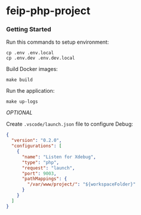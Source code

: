# feip-php-project

### Getting Started

Run this commands to setup environment:

```
cp .env .env.local
cp .env.dev .env.dev.local
```

Build Docker images:

```
make build
```

Run the application:

```
make up-logs
```

_OPTIONAL_

Create `.vscode/launch.json` file to configure Debug:

```json
{
  "version": "0.2.0",
  "configurations": [
    {
      "name": "Listen for Xdebug",
      "type": "php",
      "request": "launch",
      "port": 9003,
      "pathMappings": {
        "/var/www/project/": "${workspaceFolder}"
      }
    }
  ]
}
```
